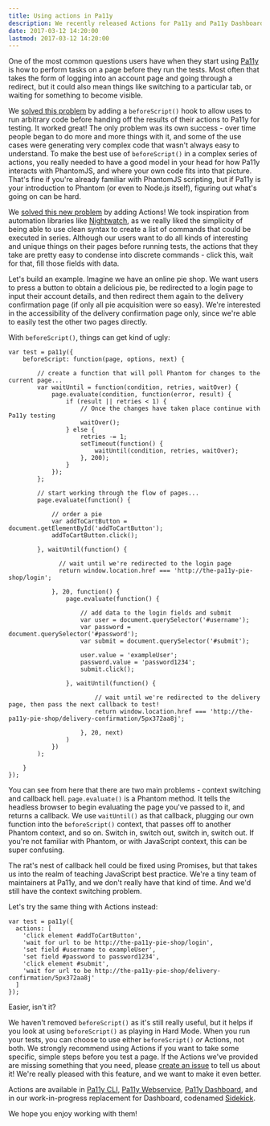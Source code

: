 ```yaml
---
title: Using actions in Pa11y
description: We recently released Actions for Pa11y and Pa11y Dashboard. This post explores the reasons behind the change, and how to put it to use in your projects right now. 
date: 2017-03-12 14:20:00
lastmod: 2017-03-12 14:20:00
---
```


One of the most common questions users have when they start using [Pa11y](http://pa11y.org/) is how to perform tasks on a page before they run the tests. Most often that takes the form of logging into an account page and going through a redirect, but it could also mean things like switching to a particular tab, or waiting for something to become visible. 

We [solved this problem](https://github.com/pa11y/pa11y/issues/98) by adding a `beforeScript()` hook to allow uses to run arbitrary code before handing off the results of their actions to Pa11y for testing. It worked great! The only problem was its own success - over time people began to do more and more things with it, and some of the use cases were generating very complex code that wasn't always easy to understand. To make the best use of `beforeScript()` in a complex series of actions, you really needed to have a good model in your head for how Pa11y interacts with PhantomJS, and where your own code fits into that picture. That's fine if you're already familiar with PhantomJS scripting, but if Pa11y is your introduction to Phantom (or even to Node.js itself), figuring out what's going on can be hard. 

We [solved this new problem](https://github.com/pa11y/pa11y#actions) by adding Actions! We took inspiration from automation libraries like [Nightwatch](http://nightwatchjs.org/), as we really liked the simplicity of being able to use clean syntax to create a list of commands that could be executed in series. Although our users want to do all kinds of interesting and unique things on their pages before running tests, the actions that they take are pretty easy to condense into discrete commands - click this, wait for that, fill those fields with data. 

Let's build an example. Imagine we have an online pie shop. We want users to press a button to obtain a delicious pie, be redirected to a login page to input their account details, and then redirect them again to the delivery confirmation page (if only all pie acquisition were so easy). We're interested in the accessibility of the delivery confirmation page only, since we're able to easily test the other two pages directly. 

With `beforeScript()`, things can get kind of ugly:

```
var test = pa11y({
    beforeScript: function(page, options, next) {

        // create a function that will poll Phantom for changes to the current page...
        var waitUntil = function(condition, retries, waitOver) {
            page.evaluate(condition, function(error, result) {
                if (result || retries < 1) {
                    // Once the changes have taken place continue with Pa11y testing
                    waitOver();
                } else {
                    retries -= 1;
                    setTimeout(function() {
                        waitUntil(condition, retries, waitOver);
                    }, 200);
                }
            });
        };

        // start working through the flow of pages...
        page.evaluate(function() {

            // order a pie
            var addToCartButton = document.getElementById('addToCartButton');
            addToCartButton.click();

        }, waitUntil(function() {
              
              // wait until we're redirected to the login page
              return window.location.href === 'http://the-pa11y-pie-shop/login';

            }, 20, function() {
                page.evaluate(function() {

                    // add data to the login fields and submit
                    var user = document.querySelector('#username');
                    var password = document.querySelector('#password');
                    var submit = document.querySelector('#submit');

                    user.value = 'exampleUser';
                    password.value = 'password1234';
                    submit.click();

                }, waitUntil(function() {
                        
                        // wait until we're redirected to the delivery page, then pass the next callback to test!
                        return window.location.href === 'http://the-pa11y-pie-shop/delivery-confirmation/5px372aa8j';

                    }, 20, next)
                )
            })
        );

    }
});
```

You can see from here that there are two main problems - context switching and callback hell. `page.evaluate()` is a Phantom method. It tells the headless browser to begin evaluating the page you've passed to it, and returns a callback. We use `waitUntil()` as that callback, plugging our own function into the `beforeScript()` context, that passes off to another Phantom context, and so on. Switch in, switch out, switch in, switch out. If you're not familiar with Phantom, or with JavaScript context, this can be super confusing. 

The rat's nest of callback hell could be fixed using Promises, but that takes us into the realm of teaching JavaScript best practice. We're a tiny team of maintainers at Pa11y, and we don't really have that kind of time. And we'd still have the context switching problem. 

Let's try the same thing with Actions instead:

```
var test = pa11y({
  actions: [
    'click element #addToCartButton',
    'wait for url to be http://the-pa11y-pie-shop/login',
    'set field #username to exampleUser',
    'set field #password to password1234',
    'click element #submit',
    'wait for url to be http://the-pa11y-pie-shop/delivery-confirmation/5px372aa8j'
  ]
});
```

Easier, isn't it? 

We haven't removed `beforeScript()` as it's still really useful, but it helps if you look at using `beforeScript()` as playing in Hard Mode. When you run your tests, you can choose to use either `beforeScript()` _or_ Actions, not both. We strongly recommend using Actions if you want to take some specific, simple steps before you test a page. If the Actions we've provided are missing something that you need, please [create an issue](https://github.com/pa11y/pa11y/issues) to tell us about it! We're really pleased with this feature, and we want to make it even better. 

Actions are available in [Pa11y CLI](https://github.com/pa11y/pa11y/), [Pa11y Webservice](https://github.com/pa11y/webservice/), [Pa11y Dashboard](https://github.com/pa11y/dashboard/), and in our work-in-progress replacement for Dashboard, codenamed [Sidekick](https://github.com/pa11y/sidekick/). 

We hope you enjoy working with them! 
